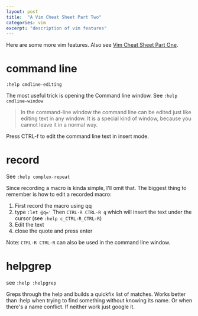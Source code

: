 ```yaml
---
layout: post
title:  "A Vim Cheat Sheet Part Two"
categories: vim
excerpt: "description of vim features"
---
```


Here are some more vim features. Also see <a href="{{ site.url }}/vim/2013/09/29/vim_cheat_sheet_part_one.html">Vim Cheat Sheet Part One</a>.

# command line

`:help cmdline-editing`

The most useful trick is opening the Command line window. See `:help cmdline-window`

> In the command-line window the command line can be edited just like editing
> text in any window.  It is a special kind of window, because you cannot leave
> it in a normal way.

Press CTRL-f to edit the command line text in insert mode.

# record

See `:help complex-repeat`

Since recording a macro is kinda simple, I'll omit that. The biggest
thing to remember is how to edit a recorded macro:

1. First record the macro using qq
1. type `:let @q='` Then `CTRL-R CTRL-R q` which will insert the text
   under the cursor (see `:help c_CTRL-R_CTRL-R`)
1. Edit the text
1. close the quote and press enter

Note: `CTRL-R CTRL-R` can also be used in the command line window.

# helpgrep

see `:help :helpgrep`

Greps through the help and builds a quickfix list of matches. Works
better than :help when trying to find something without knowing its
name. Or when there's a name conflict. If neither work just google it.
